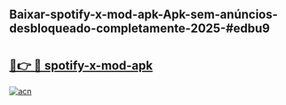 ## Baixar-spotify-x-mod-apk-Apk-sem-anúncios-desbloqueado-completamente-2025-#edbu9

# <h2><a href="https://ainizakaria.my?title=spotify-x-mod-apk&ref=22M">🔗👉 🔴 spotify-x-mod-apk</a></h2>

[![acn](https://github.com/user-attachments/assets/0f9c940e-d8b0-45ae-aac7-cd30a18b3e1c)](https://ainizakaria.my?title=spotify-x-mod-apk&ref=22M)

